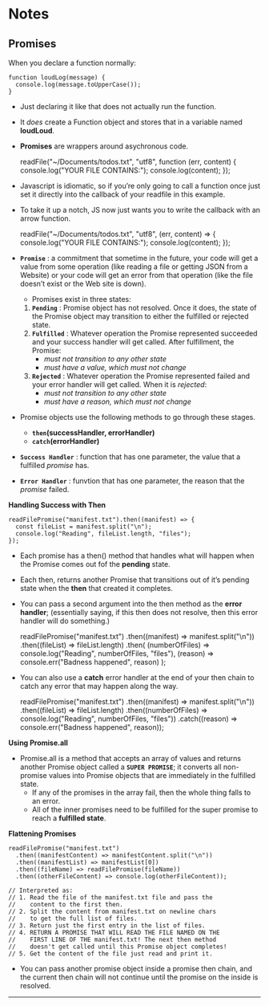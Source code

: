 **Notes**
=========

**Promises**
------------

When you declare a function normally:

    function loudLog(message) {
      console.log(message.toUpperCase());
    }

-   Just declaring it like that does not actually run the function.
-   It *does* create a Function object and stores that in a variable named **loudLoud**.
-   **Promises** are wrappers around asychronous code.

    readFile("~/Documents/todos.txt", "utf8", function (err, content) {
      console.log("YOUR FILE CONTAINS:");
      console.log(content);
    });

-   Javascript is idiomatic, so if you’re only going to call a function once just set it directly into the callback of your readfile in this example.
-   To take it up a notch, JS now just wants you to write the callback with an arrow function.

    readFile("~/Documents/todos.txt", "utf8", (err, content) => {
      console.log("YOUR FILE CONTAINS:");
      console.log(content);
    });

-   **`Promise`** : a commitment that sometime in the future, your code will get a value from some operation (like reading a file or getting JSON from a Website) or your code will get an error from that operation (like the file doesn’t exist or the Web site is down).

    -   Promises exist in three states:

    1.  **`Pending`** : Promise object has not resolved. Once it does, the state of the Promise object may transition to either the fulfilled or rejected state.
    2.  **`Fulfilled`** : Whatever operation the Promise represented succeeded and your success handler will get called. After fulfillment, the Promise:
        -   *must not transition to any other state*
        -   *must have a value, which must not change*
    3.  **`Rejected`** : Whatever operation the Promise represented failed and your error handler will get called. When it is *rejected*:
        -   *must not transition to any other state*
        -   *must have a reason, which must not change*

-   Promise objects use the following methods to go through these stages.
    -   **`then`(successHandler, errorHandler)**
    -   **`catch`(errorHandler)**
-   **`Success Handler`** : function that has one parameter, the value that a fulfilled *promise* has.

-   **`Error Handler`** : funvtion that has one parameter, the reason that the *promise* failed.

**Handling Success with Then**

    readFilePromise("manifest.txt").then((manifest) => {
      const fileList = manifest.split("\n");
      console.log("Reading", fileList.length, "files");
    });

-   Each promise has a then() method that handles what will happen when the Promise comes out fof the **pending** state.
-   Each then, returns another Promise that transitions out of it’s pending state when the **then** that created it completes.
-   You can pass a second argument into the then method as the **error handler**; (essentially saying, if this then does not resolve, then this error handler will do something.)

    readFilePromise("manifest.txt")
      .then((manifest) => manifest.split("\n"))
      .then((fileList) => fileList.length)
      .then(
        (numberOfFiles) => console.log("Reading", numberOfFiles, "files"),
        (reason) => console.err("Badness happened", reason)
      );

-   You can also use a **catch** error handler at the end of your then chain to catch any error that may happen along the way.

    readFilePromise("manifest.txt")
      .then((manifest) => manifest.split("\n"))
      .then((fileList) => fileList.length)
      .then((numberOfFiles) => console.log("Reading", numberOfFiles, "files"))
      .catch((reason) => console.err("Badness happened", reason));

**Using Promise.all**

-   Promise.all is a method that accepts an array of values and returns another Promise object called a **`SUPER PROMISE`**; it converts all non-promise values into Promise objects that are immediately in the fulfilled state.
    -   If any of the promises in the array fail, then the whole thing falls to an error.
    -   All of the inner promises need to be fulfilled for the super promise to reach a **fulfilled state**.

**Flattening Promises**

    readFilePromise("manifest.txt")
      .then((manifestContent) => manifestContent.split("\n"))
      .then((manifestList) => manifestList[0])
      .then((fileName) => readFilePromise(fileName))
      .then((otherFileContent) => console.log(otherFileContent));

    // Interpreted as:
    // 1. Read the file of the manifest.txt file and pass the
    //    content to the first then.
    // 2. Split the content from manifest.txt on newline chars
    //    to get the full list of files.
    // 3. Return just the first entry in the list of files.
    // 4. RETURN A PROMISE THAT WILL READ THE FILE NAMED ON THE
    //    FIRST LINE OF THE manifest.txt! The next then method
    //    doesn't get called until this Promise object completes!
    // 5. Get the content of the file just read and print it.

-   You can pass another promise object inside a promise then chain, and the current then chain will not continue until the promise on the inside is resolved.

------------------------------------------------------------------------
